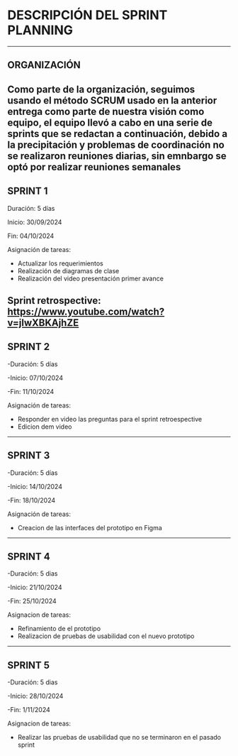 # DESCRIPCIÓN DEL SPRINT PLANNING
---
## ORGANIZACIÓN
Como parte de la organización, seguimos usando el método SCRUM usado en la anterior entrega como parte de nuestra visión como equipo, el equipo llevó a cabo en una serie de sprints que se redactan a continuación, debido a la precipitación y problemas de coordinación no se realizaron reuniones diarias, sin emnbargo se optó por realizar reuniones semanales
---
## SPRINT 1
Duración: 5 días

Inicio: 30/09/2024

Fin: 04/10/2024

Asignación de tareas:
- Actualizar los requerimientos
- Realización de diagramas de clase
- Realización del video presentación primer avance

Sprint retrospective: https://www.youtube.com/watch?v=jlwXBKAjhZE
---
## SPRINT 2
-Duración: 5 días

-Inicio: 07/10/2024

-Fin: 11/10/2024

Asignación de tareas:
- Responder en video las preguntas para el sprint retroespective
- Edicion dem video
---
## SPRINT 3
-Duración: 5 días

-Inicio: 14/10/2024

-Fin: 18/10/2024

Asignación de tareas:
- Creacion de las interfaces del prototipo en Figma
---
## SPRINT 4
-Duración: 5 dias

-Inicio: 21/10/2024

-Fin: 25/10/2024

Asignacion de tareas:
- Refinamiento de el prototipo
- Realizacion de pruebas de usabilidad con el nuevo prototipo

---
## SPRINT 5
-Duración: 5 dias

-Inicio: 28/10/2024

-Fin: 1/11/2024

Asignacion de tareas:
- Realizar las pruebas de usabilidad que no se terminaron en el pasado sprint
